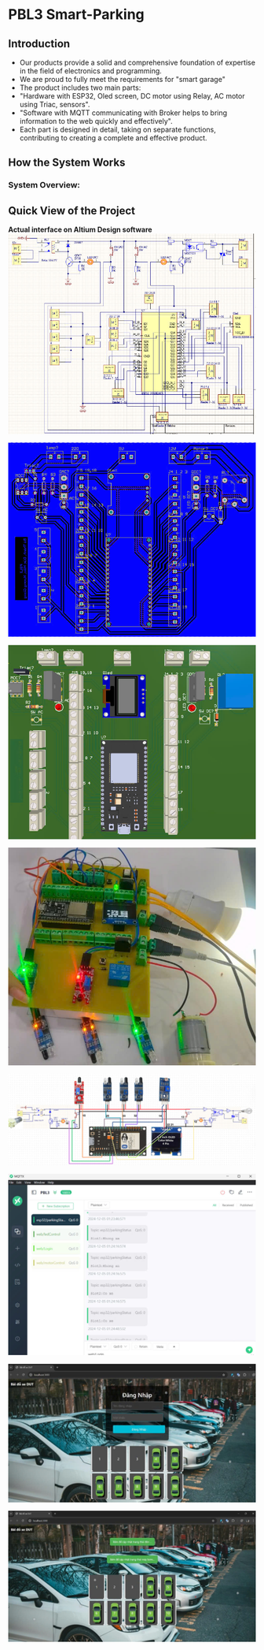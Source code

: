 # PBL3 Smart-Parking

## Introduction
- Our products provide a solid and comprehensive foundation of expertise in the field of electronics and programming.
- We are proud to fully meet the requirements for "smart garage"
- The product includes two main parts:
- "Hardware with ESP32, Oled screen, DC motor using Relay, AC motor using Triac, sensors".
- "Software with MQTT communicating with Broker helps to bring information to the web quickly and effectively".
- Each part is designed in detail, taking on separate functions, contributing to creating a complete and effective product.
## How the System Works
### System Overview:

## Quick View of the Project


**Actual interface on Altium Design software**
![image](Media/a.jpg)

![image](Media/b.jpg)

![image](Media/c.jpg)

![image](Media/8.jpg)

![image](Media/7.jpg)

![image](Media/9.jpg)

![image](Media/10.jpg)

![image](Media/100.jpg)
